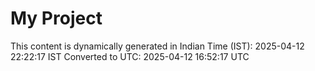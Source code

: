 # My Project

This content is dynamically generated in Indian Time (IST): 2025-04-12 22:22:17 IST
Converted to UTC: 2025-04-12 16:52:17 UTC
